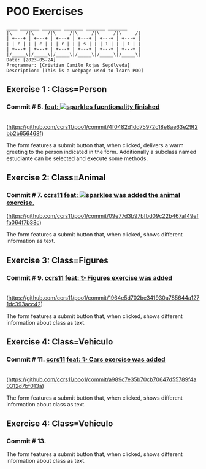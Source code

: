# **POO Exercises**

```
____ _______ _______ _______ _______ _______ 
|\     /|\     /|\     /|\     /|\     /|\     /|
| +---+ | +---+ | +---+ | +---+ | +---+ | +---+ |
| | c | | | c | | | r | | | s | | | 1 | | | 1 | |
| +---+ | +---+ | +---+ | +---+ | +---+ | +---+ |
|/_____\|/_____\|/_____\|/_____\|/_____\|/_____\|
Date: [2023-05-24]
Programmer: [Cristian Camilo Rojas Sepúlveda]
Description: [This is a webpage used to learn POO]
```

## Exercise 1 : Class=Person

### Commit # 5.           [feat: ![sparkles](https://github.githubassets.com/images/icons/emoji/unicode/2728.png) fucntionality finished](https://github.com/ccrs11/poo1/commit/4f0482d1dd75972c18e8ae63e29f2bb2b656468f)            

​     (https://github.com/ccrs11/poo1/commit/4f0482d1dd75972c18e8ae63e29f2bb2b656468f)

The form features a submit button that, when clicked, delivers a warm greeting to the person indicated in the form. Additionally a subclass named estudiante can be selected and execute some methods.

## Exercise 2: Class=Animal

### Commit # 7.           [ccrs11](https://github.com/ccrs11/poo1/commits?author=ccrs11)                         [feat: ![sparkles](https://github.githubassets.com/images/icons/emoji/unicode/2728.png) was added the animal exercise.](https://github.com/ccrs11/poo1/commit/09e77d3b97bfbd09c22b467a149effa064f7b38c)            

   (https://github.com/ccrs11/poo1/commit/09e77d3b97bfbd09c22b467a149effa064f7b38c)

The form features a submit button that, when clicked, shows different information as text.

## Exercise 3: Class=Figures

### Commit # 9.           [ccrs11](https://github.com/ccrs11/poo1/commits?author=ccrs11)                         [feat: ✨ Figures exercise was added](https://github.com/ccrs11/poo1/commit/1964e5d702be341930a785644a1271dc393acc42)            

​    (https://github.com/ccrs11/poo1/commit/1964e5d702be341930a785644a1271dc393acc42)

The form features a submit button that, when clicked, shows different information about class as text.

## Exercise 4: Class=Vehiculo

### Commit # 11.               [ccrs11](https://github.com/ccrs11/poo1/commits?author=ccrs11)                         [feat: ✨ Cars exercise was added](https://github.com/ccrs11/poo1/commit/a989c7e35b70cb70647d55789f4a0312d7bf013a)            

​     (https://github.com/ccrs11/poo1/commit/a989c7e35b70cb70647d55789f4a0312d7bf013a)

The form features a submit button that, when clicked, shows different information about class as text.

## Exercise 4: Class=Vehiculo

### Commit # 13.


The form features a submit button that, when clicked, shows different information about class as text.

